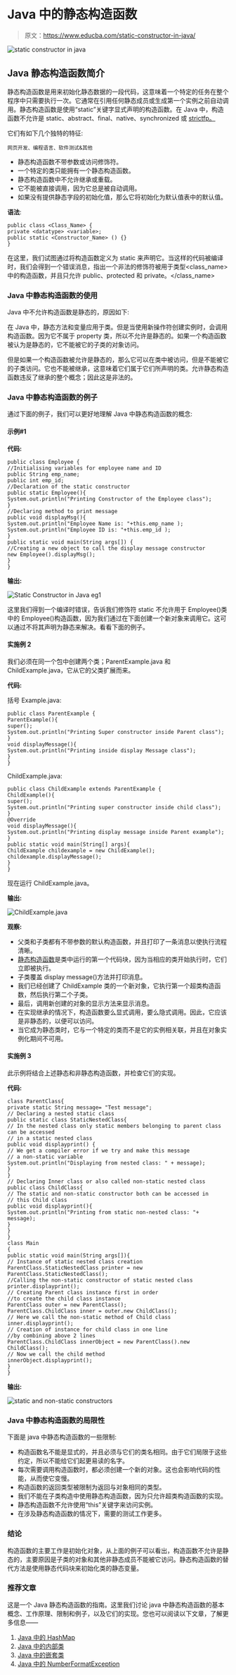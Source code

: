 # Java 中的静态构造函数

> 原文：<https://www.educba.com/static-constructor-in-java/>

![static constructor in java](img/630d45a4d1a1ca3f331d87c805e1993a.png)



## Java 静态构造函数简介

静态构造函数是用来初始化静态数据的一段代码，这意味着一个特定的任务在整个程序中只需要执行一次。它通常在引用任何静态成员或生成第一个实例之前自动调用。静态构造函数是使用“static”关键字显式声明的构造函数。在 Java 中，构造函数不允许是 static、abstract、final、native、synchronized 或 [strictfp。](https://www.educba.com/strictfp-in-java/)

它们有如下几个独特的特征:

<small>网页开发、编程语言、软件测试&其他</small>

*   静态构造函数不带参数或访问修饰符。
*   一个特定的类只能拥有一个静态构造函数。
*   静态构造函数中不允许继承或重载。
*   它不能被直接调用，因为它总是被自动调用。
*   如果没有提供静态字段的初始化值，那么它将初始化为默认值表中的默认值。

**语法**:

```
public class <Class_Name> {
private <datatype> <variable>;
public static <Constructor_Name> () {}
}
```

在这里，我们试图通过将构造函数定义为 static 来声明它。当这样的代码被编译时，我们会得到一个错误消息，指出一个非法的修饰符被用于类型<class_name>中的构造函数，并且只允许 public、protected 和 private。</class_name>

### Java 中静态构造函数的使用

Java 中不允许构造函数是静态的，原因如下:

在 Java 中，静态方法和变量应用于类。但是当使用新操作符创建实例时，会调用构造函数。因为它不属于 property 类，所以不允许是静态的。如果一个构造函数被认为是静态的，它不能被它的子类的对象访问。

但是如果一个构造函数被允许是静态的，那么它可以在类中被访问，但是不能被它的子类访问。它也不能被继承，这意味着它们属于它们所声明的类。允许静态构造函数违反了继承的整个概念；因此这是非法的。

### Java 中静态构造函数的例子

通过下面的例子，我们可以更好地理解 Java 中静态构造函数的概念:

#### 示例#1

**代码:**

```
public class Employee {
//Initialising variables for employee name and ID
public String emp_name;
public int emp_id;
//Declaration of the static constructor
public static Employee(){
System.out.println("Printing Constructor of the Employee class");
}
//Declaring method to print message
public void displayMsg(){
System.out.println("Employee Name is: "+this.emp_name );
System.out.println("Employee ID is: "+this.emp_id );
}
public static void main(String args[]) {
//Creating a new object to call the display message constructor
new Employee().displayMsg();
}
}
```

**输出:**

![Static Constructor in Java eg1](img/f00ee80af6a8080bb3d510da32eba95f.png)



这里我们得到一个编译时错误，告诉我们修饰符 static 不允许用于 Employee()类中的 Employee()构造函数，因为我们通过在下面创建一个新对象来调用它。这可以通过不将其声明为静态来解决。看看下面的例子。

#### 实施例 2

我们必须在同一个包中创建两个类；ParentExample.java 和 ChildExample.java，它从它的父类扩展而来。

**代码:**

括号 Example.java:

```
public class ParentExample {
ParentExample(){
super();
System.out.println("Printing Super constructor inside Parent class");
}
void displayMessage(){
System.out.println("Printing inside display Message class");
}
}
```

ChildExample.java:

```
public class ChildExample extends ParentExample {
ChildExample(){
super();
System.out.println("Printing super constructor inside child class");
}
@Override
void displayMessage(){
System.out.println("Printing display message inside Parent example");
}
public static void main(String[] args){
ChildExample childexample = new ChildExample();
childexample.displayMessage();
}
}
```

现在运行 ChildExample.java。

**输出:**

![ChildExample.java](img/a461ffc2e08eaad0db835a7176a1621d.png)



**观察:**

*   父类和子类都有不带参数的默认构造函数，并且打印了一条消息以使执行流程清晰。
*   [静态构造函数](https://www.educba.com/static-constructor-in-c-sharp/)是类中运行的第一个代码块，因为当相应的类开始执行时，它们立即被执行。
*   子类覆盖 display message()方法并打印消息。
*   我们已经创建了 ChildExample 类的一个新对象，它执行第一个超类构造函数，然后执行第二个子类。
*   最后，调用新创建的对象的显示方法来显示消息。
*   在实现继承的情况下，构造函数要么显式调用，要么隐式调用。因此，它应该是非静态的，以便可以访问。
*   当它成为静态类时，它与一个特定的类而不是它的实例相关联，并且在对象实例化期间不可用。

#### 实施例 3

此示例将结合上述静态和非静态构造函数，并检查它们的实现。

**代码:**

```
class ParentClass{
private static String message= "Test message";
// Declaring a nested static class
public static class StaticNestedClass{
// In the nested class only static members belonging to parent class can be accessed
// in a static nested class
public void displayprint() {
// We get a compiler error if we try and make this message
// a non-static variable
System.out.println("Displaying from nested class: " + message);
}
}
// Declaring Inner class or also called non-static nested class
public class ChildClass{
// The static and non-static constructor both can be accessed in
// this Child class
public void displayprint(){
System.out.println("Printing from static non-nested class: "+ message);
}
}
}
class Main
{
public static void main(String args[]){
// Instance of static nested class creation
ParentClass.StaticNestedClass printer = new ParentClass.StaticNestedClass();
//Calling the non-static constructor of static nested class
printer.displayprint();
// Creating Parent class instance first in order
//to create the child class instance
ParentClass outer = new ParentClass();
ParentClass.ChildClass inner = outer.new ChildClass();
// Here we call the non-static method of Child class
inner.displayprint();
// Creation of instance for child class in one line
//by combining above 2 lines
ParentClass.ChildClass innerObject = new ParentClass().new ChildClass();
// Now we call the child method
innerObject.displayprint();
}
}
```

**输出:**

![static and non-static constructors](img/27d55eae07c1e30356762b69a72830a2.png)



### Java 中静态构造函数的局限性

下面是 java 中静态构造函数的一些限制:

*   构造函数名不能是显式的，并且必须与它们的类名相同。由于它们局限于这些约定，所以不能给它们起更易读的名字。
*   每次需要调用构造函数时，都必须创建一个新的对象。这也会影响代码的性能，从而使它变慢。
*   构造函数的返回类型被限制为返回与对象相同的类型。
*   我们不能在子类构造中使用静态构造函数，因为只允许超类构造函数的实现。
*   静态构造函数不允许使用“this”关键字来访问实例。
*   在涉及静态构造函数的情况下，需要的测试工作更多。

### 结论

构造函数的主要工作是初始化对象，从上面的例子可以看出，构造函数不允许是静态的，主要原因是子类的对象和其他非静态成员不能被它访问。静态构造函数的替代方法是使用静态代码块来初始化类的静态变量。

### 推荐文章

这是一个 Java 静态构造函数的指南。这里我们讨论 java 中静态构造函数的基本概念、工作原理、限制和例子，以及它们的实现。您也可以阅读以下文章，了解更多信息——

1.  [Java 中的 HashMap](https://www.educba.com/hashmap-in-java/)
2.  [Java 中的内部类](https://www.educba.com/inner-class-in-java/)
3.  [Java 中的嵌套类](https://www.educba.com/nested-class-in-java/)
4.  [Java 中的 NumberFormatException](https://www.educba.com/numberformatexception-in-java/)





